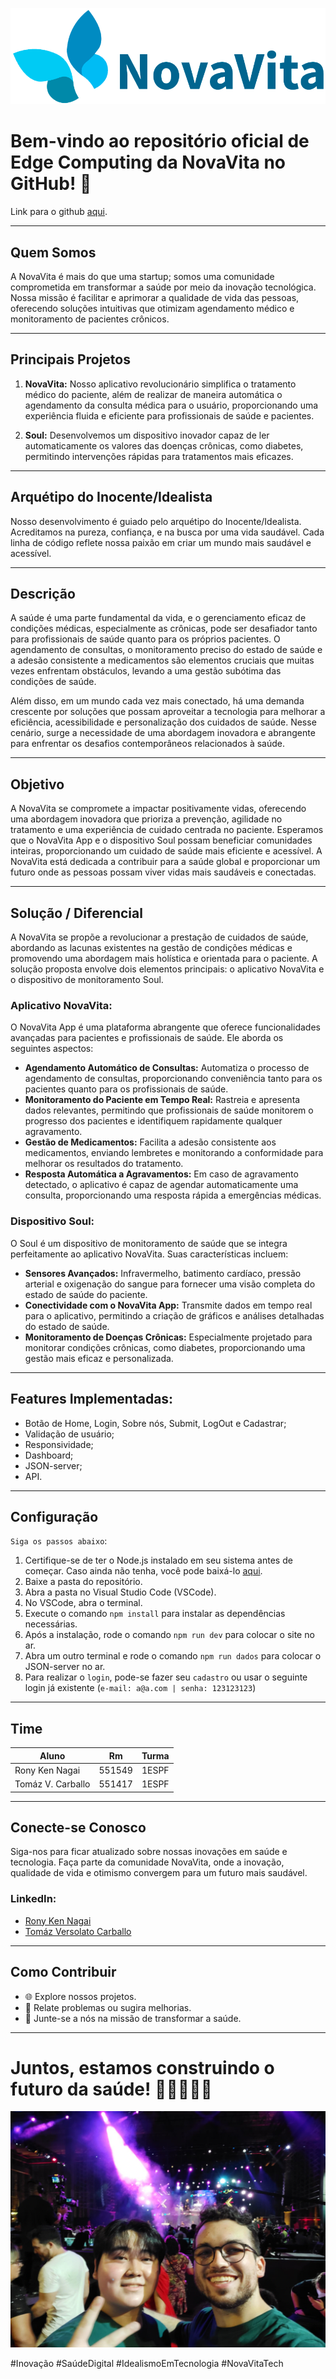 ![Texto Alternativo](https://raw.githubusercontent.com/NovaVita/.github/main/logo-cortado-invisivel.png)

# Bem-vindo ao repositório oficial de Edge Computing da NovaVita no GitHub! 🚀

Link para o github [aqui](https://github.com/NovaVita/FRONT-JS-GS).

---

## **Quem Somos**

A NovaVita é mais do que uma startup; somos uma comunidade comprometida em transformar a saúde por meio da inovação tecnológica. Nossa missão é facilitar e aprimorar a qualidade de vida das pessoas, oferecendo soluções intuitivas que otimizam agendamento médico e monitoramento de pacientes crônicos.

---

## **Principais Projetos**

1. **NovaVita:** Nosso aplicativo revolucionário simplifica o tratamento médico do paciente, além de realizar de maneira automática o agendamento da consulta médica para o usuário, proporcionando uma experiência fluida e eficiente para profissionais de saúde e pacientes.

2. **Soul:** Desenvolvemos um dispositivo inovador capaz de ler automaticamente os valores das doenças crônicas, como diabetes, permitindo intervenções rápidas para tratamentos mais eficazes.

---

## **Arquétipo do Inocente/Idealista**

Nosso desenvolvimento é guiado pelo arquétipo do Inocente/Idealista. Acreditamos na pureza, confiança, e na busca por uma vida saudável. Cada linha de código reflete nossa paixão em criar um mundo mais saudável e acessível.

---

## **Descrição**

A saúde é uma parte fundamental da vida, e o gerenciamento eficaz de condições médicas, especialmente as crônicas, pode ser desafiador tanto para profissionais de saúde quanto para os próprios pacientes. O agendamento de consultas, o monitoramento preciso do estado de saúde e a adesão consistente a medicamentos são elementos cruciais que muitas vezes enfrentam obstáculos, levando a uma gestão subótima das condições de saúde.

Além disso, em um mundo cada vez mais conectado, há uma demanda crescente por soluções que possam aproveitar a tecnologia para melhorar a eficiência, acessibilidade e personalização dos cuidados de saúde. Nesse cenário, surge a necessidade de uma abordagem inovadora e abrangente para enfrentar os desafios contemporâneos relacionados à saúde.

---

## **Objetivo**

A NovaVita se compromete a impactar positivamente vidas, oferecendo uma abordagem inovadora que prioriza a prevenção, agilidade no tratamento e uma experiência de cuidado centrada no paciente. Esperamos que o NovaVita App e o dispositivo Soul possam beneficiar comunidades inteiras, proporcionando um cuidado de saúde mais eficiente e acessível. A NovaVita está dedicada a contribuir para a saúde global e proporcionar um futuro onde as pessoas possam viver vidas mais saudáveis e conectadas.

---

## **Solução / Diferencial**

A NovaVita se propõe a revolucionar a prestação de cuidados de saúde, abordando as lacunas existentes na gestão de condições médicas e promovendo uma abordagem mais holística e orientada para o paciente. A solução proposta envolve dois elementos principais: o aplicativo NovaVita e o dispositivo de monitoramento Soul.

### **Aplicativo NovaVita:**

O NovaVita App é uma plataforma abrangente que oferece funcionalidades avançadas para pacientes e profissionais de saúde. Ele aborda os seguintes aspectos:

* **Agendamento Automático de Consultas:** Automatiza o processo de agendamento de consultas, proporcionando conveniência tanto para os pacientes quanto para os profissionais de saúde.
* **Monitoramento do Paciente em Tempo Real:** Rastreia e apresenta dados relevantes, permitindo que profissionais de saúde monitorem o progresso dos pacientes e identifiquem rapidamente qualquer agravamento.
* **Gestão de Medicamentos:** Facilita a adesão consistente aos medicamentos, enviando lembretes e monitorando a conformidade para melhorar os resultados do tratamento.
* **Resposta Automática a Agravamentos:** Em caso de agravamento detectado, o aplicativo é capaz de agendar automaticamente uma consulta, proporcionando uma resposta rápida a emergências médicas.

### **Dispositivo Soul:**

O Soul é um dispositivo de monitoramento de saúde que se integra perfeitamente ao aplicativo NovaVita. Suas características incluem:

* **Sensores Avançados:** Infravermelho, batimento cardíaco, pressão arterial e oxigenação do sangue para fornecer uma visão completa do estado de saúde do paciente.
* **Conectividade com o NovaVita App:** Transmite dados em tempo real para o aplicativo, permitindo a criação de gráficos e análises detalhadas do estado de saúde.
* **Monitoramento de Doenças Crônicas:** Especialmente projetado para monitorar condições crônicas, como diabetes, proporcionando uma gestão mais eficaz e personalizada.

---

## Features Implementadas:

* Botão de Home, Login, Sobre nós, Submit, LogOut e Cadastrar;
* Validação de usuário;
* Responsividade;
* Dashboard;
* JSON-server;
* API.

---

## **Configuração**

`Siga os passos abaixo`:

1. Certifique-se de ter o Node.js instalado em seu sistema antes de começar. Caso ainda não tenha, você pode baixá-lo [aqui](https://nodejs.org/en).
2. Baixe a pasta do repositório.
3. Abra a pasta no Visual Studio Code (VSCode).
4. No VSCode, abra o terminal.
5. Execute o comando `npm install` para instalar as dependências necessárias.
6. Após a instalação, rode o comando `npm run dev` para colocar o site no ar.
7. Abra um outro terminal e rode o comando `npm run dados` para colocar o JSON-server no ar.
8. Para realizar o `login`, pode-se fazer seu `cadastro` ou usar o seguinte login já existente (`e-mail: a@a.com | senha: 123123123`)

---

## **Time**

|       Aluno       |     Rm     |   Turma   |
| ----------------- | ---------- | --------- |
| Rony Ken Nagai    |   551549   |   1ESPF   |
| Tomáz V. Carballo |   551417   |   1ESPF   |

---

## **Conecte-se Conosco**

Siga-nos para ficar atualizado sobre nossas inovações em saúde e tecnologia. Faça parte da comunidade NovaVita, onde a inovação, qualidade de vida e otimismo convergem para um futuro mais saudável.

### **LinkedIn:**

* [Rony Ken Nagai](https://www.linkedin.com/in/rony-nagai)
* [Tomáz Versolato Carballo](https://www.linkedin.com/in/tomazcarballo/)

---

## **Como Contribuir**

- 🌐 Explore nossos projetos.
- 🐛 Relate problemas ou sugira melhorias.
- 🤝 Junte-se a nós na missão de transformar a saúde.

---

# **Juntos, estamos construindo o futuro da saúde! 💚👩‍⚕️👨‍⚕️**

![Texto Alternativo](https://raw.githubusercontent.com/NovaVita/.github/main/foto-time.jpeg)

#Inovação #SaúdeDigital #IdealismoEmTecnologia #NovaVitaTech
